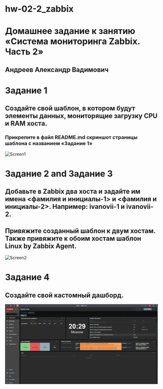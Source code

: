 # hw-02-2_zabbix

# Домашнее задание к занятию «Система мониторинга Zabbix. Часть 2»
## Андреев Александр Вадимович

# Задание 1
## Создайте свой шаблон, в котором будут элементы данных, мониторящие загрузку CPU и RAM хоста.
### Прикрепите в файл README.md скриншот страницы шаблона с названием «Задание 1»
![Screen1](img/Screen1.png)

# Задание 2 and Задание 3
## Добавьте в Zabbix два хоста и задайте им имена <фамилия и инициалы-1> и <фамилия и инициалы-2>. Например: ivanovii-1 и ivanovii-2.
## Привяжите созданный шаблон к двум хостам. Также привяжите к обоим хостам шаблон Linux by Zabbix Agent.	 
![Screen2](img/Screen2.png)

# Задание 4
## Создайте свой кастомный дашборд.
![Screen3](img/Screen3.png)
